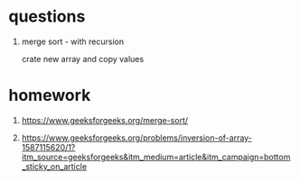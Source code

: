 # questions 

1. merge sort - with recursion

    crate new array and copy values

# homework

1. https://www.geeksforgeeks.org/merge-sort/

2. https://www.geeksforgeeks.org/problems/inversion-of-array-1587115620/1?itm_source=geeksforgeeks&itm_medium=article&itm_campaign=bottom_sticky_on_article

